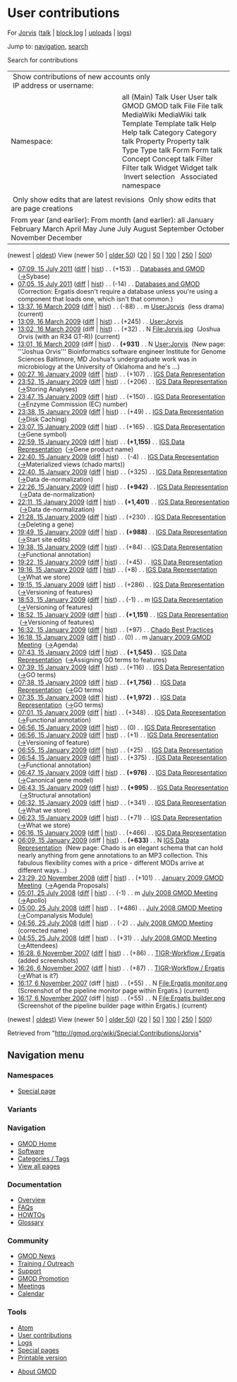<div id="mw-page-base" class="noprint">

</div>

<div id="mw-head-base" class="noprint">

</div>

<div id="content" class="mw-body" role="main">

<span id="top"></span>

<div id="mw-js-message" style="display:none;">

</div>



# <span dir="auto">User contributions</span>

<div id="bodyContent">

<div id="contentSub">

For [Jorvis](/wiki/User:Jorvis "User:Jorvis") (<a
href="/mediawiki/index.php?title=User_talk:Jorvis&amp;action=edit&amp;redlink=1"
class="new" title="User talk:Jorvis (page does not exist)">talk</a> \|
[block
log](/mediawiki/index.php?title=Special:Log/block&page=User%3AJorvis "Special:Log/block")
\| [uploads](/wiki/Special:ListFiles/Jorvis "Special:ListFiles/Jorvis")
\| [logs](/wiki/Special:Log/Jorvis "Special:Log/Jorvis"))

</div>

<div id="jump-to-nav" class="mw-jump">

Jump to: [navigation](#mw-navigation), [search](#p-search)

</div>

<div id="mw-content-text">

Search for contributions

<table class="mw-contributions-table">
<colgroup>
<col style="width: 50%" />
<col style="width: 50%" />
</colgroup>
<tbody>
<tr class="odd">
<td colspan="2"> Show contributions of new accounts only<br />
 IP address or username:</td>
</tr>
<tr class="even">
<td class="mw-label">Namespace:</td>
<td>all (Main) Talk User User talk GMOD GMOD talk File File talk
MediaWiki MediaWiki talk Template Template talk Help Help talk Category
Category talk Property Property talk Type Type talk Form Form talk
Concept Concept talk Filter Filter talk Widget Widget talk  
 Invert selection 
 Associated namespace </td>
</tr>
<tr class="odd">
<td colspan="2"></td>
</tr>
<tr class="even">
<td colspan="2"> Only show edits that are latest revisions
 Only show edits that are page creations</td>
</tr>
<tr class="odd">
<td colspan="2">From year (and earlier): From month (and earlier): all
January February March April May June July August September October
November December</td>
</tr>
</tbody>
</table>

(newest \| <a
href="/mediawiki/index.php?title=Special:Contributions/Jorvis&amp;dir=prev&amp;target=Jorvis"
class="mw-lastlink" rel="last"
title="Special:Contributions/Jorvis">oldest</a>) View (newer 50 \| <a
href="/mediawiki/index.php?title=Special:Contributions/Jorvis&amp;offset=20071106161726&amp;target=Jorvis"
class="mw-nextlink" rel="next"
title="Special:Contributions/Jorvis">older 50</a>) (<a
href="/mediawiki/index.php?title=Special:Contributions/Jorvis&amp;offset=&amp;limit=20&amp;target=Jorvis"
class="mw-numlink" title="Special:Contributions/Jorvis">20</a> \| <a
href="/mediawiki/index.php?title=Special:Contributions/Jorvis&amp;offset=&amp;limit=50&amp;target=Jorvis"
class="mw-numlink" title="Special:Contributions/Jorvis">50</a> \| <a
href="/mediawiki/index.php?title=Special:Contributions/Jorvis&amp;offset=&amp;limit=100&amp;target=Jorvis"
class="mw-numlink" title="Special:Contributions/Jorvis">100</a> \| <a
href="/mediawiki/index.php?title=Special:Contributions/Jorvis&amp;offset=&amp;limit=250&amp;target=Jorvis"
class="mw-numlink" title="Special:Contributions/Jorvis">250</a> \| <a
href="/mediawiki/index.php?title=Special:Contributions/Jorvis&amp;offset=&amp;limit=500&amp;target=Jorvis"
class="mw-numlink" title="Special:Contributions/Jorvis">500</a>)

- <a href="/mediawiki/index.php?title=Databases_and_GMOD&amp;oldid=18192"
  class="mw-changeslist-date" title="Databases and GMOD">07:09, 15 July
  2011</a>
  ([diff](/mediawiki/index.php?title=Databases_and_GMOD&diff=prev&oldid=18192 "Databases and GMOD")
  \|
  [hist](/mediawiki/index.php?title=Databases_and_GMOD&action=history "Databases and GMOD"))
  <span class="mw-changeslist-separator">. .</span>
  <span class="mw-plusminus-pos" dir="ltr"
  title="8,929 bytes after change">(+153)</span>‎
  <span class="mw-changeslist-separator">. .</span>
  <a href="/wiki/Databases_and_GMOD" class="mw-contributions-title"
  title="Databases and GMOD">Databases and GMOD</a> ‎
  <span class="comment">([→](/wiki/Databases_and_GMOD#Sybase "Databases and GMOD")‎<span dir="auto"><span class="autocomment">Sybase</span></span>)</span>
- <a href="/mediawiki/index.php?title=Databases_and_GMOD&amp;oldid=18191"
  class="mw-changeslist-date" title="Databases and GMOD">07:05, 15 July
  2011</a>
  ([diff](/mediawiki/index.php?title=Databases_and_GMOD&diff=prev&oldid=18191 "Databases and GMOD")
  \|
  [hist](/mediawiki/index.php?title=Databases_and_GMOD&action=history "Databases and GMOD"))
  <span class="mw-changeslist-separator">. .</span>
  <span class="mw-plusminus-neg" dir="ltr"
  title="8,776 bytes after change">(-14)</span>‎
  <span class="mw-changeslist-separator">. .</span>
  <a href="/wiki/Databases_and_GMOD" class="mw-contributions-title"
  title="Databases and GMOD">Databases and GMOD</a> ‎
  <span class="comment">(Correction: Ergatis doesn't require a database
  unless you're using a component that loads one, which isn't that
  common.)</span>
- <a href="/mediawiki/index.php?title=User:Jorvis&amp;oldid=8026"
  class="mw-changeslist-date" title="User:Jorvis">13:37, 16 March 2009</a>
  ([diff](/mediawiki/index.php?title=User:Jorvis&diff=prev&oldid=8026 "User:Jorvis")
  \|
  [hist](/mediawiki/index.php?title=User:Jorvis&action=history "User:Jorvis"))
  <span class="mw-changeslist-separator">. .</span>
  <span class="mw-plusminus-neg" dir="ltr"
  title="1,088 bytes after change">(-88)</span>‎
  <span class="mw-changeslist-separator">. .</span> m
  <a href="/wiki/User:Jorvis" class="mw-contributions-title"
  title="User:Jorvis">User:Jorvis</a> ‎ <span class="comment">(less
  drama)</span> <span class="mw-uctop">(current)</span>
- <a href="/mediawiki/index.php?title=User:Jorvis&amp;oldid=8025"
  class="mw-changeslist-date" title="User:Jorvis">13:09, 16 March 2009</a>
  ([diff](/mediawiki/index.php?title=User:Jorvis&diff=prev&oldid=8025 "User:Jorvis")
  \|
  [hist](/mediawiki/index.php?title=User:Jorvis&action=history "User:Jorvis"))
  <span class="mw-changeslist-separator">. .</span>
  <span class="mw-plusminus-pos" dir="ltr"
  title="1,176 bytes after change">(+245)</span>‎
  <span class="mw-changeslist-separator">. .</span>
  <a href="/wiki/User:Jorvis" class="mw-contributions-title"
  title="User:Jorvis">User:Jorvis</a> ‎
- <a href="/mediawiki/index.php?title=File:Jorvis.jpg&amp;oldid=8024"
  class="mw-changeslist-date" title="File:Jorvis.jpg">13:02, 16 March
  2009</a> (diff \|
  [hist](/mediawiki/index.php?title=File:Jorvis.jpg&action=history "File:Jorvis.jpg"))
  <span class="mw-changeslist-separator">. .</span>
  <span class="mw-plusminus-pos" dir="ltr"
  title="32 bytes after change">(+32)</span>‎
  <span class="mw-changeslist-separator">. .</span> N
  <a href="/wiki/File:Jorvis.jpg" class="mw-contributions-title"
  title="File:Jorvis.jpg">File:Jorvis.jpg</a> ‎
  <span class="comment">(Joshua Orvis (with an R34 GT-R))</span>
  <span class="mw-uctop">(current)</span>
- <a href="/mediawiki/index.php?title=User:Jorvis&amp;oldid=8023"
  class="mw-changeslist-date" title="User:Jorvis">13:01, 16 March 2009</a>
  (diff \|
  [hist](/mediawiki/index.php?title=User:Jorvis&action=history "User:Jorvis"))
  <span class="mw-changeslist-separator">. .</span> **(+931)**‎
  <span class="mw-changeslist-separator">. .</span> N
  <a href="/wiki/User:Jorvis" class="mw-contributions-title"
  title="User:Jorvis">User:Jorvis</a> ‎ <span class="comment">(New page:
  '''Joshua Orvis''' Bioinformatics software engineer Institute for
  Genome Sciences Baltimore, MD Joshua's undergraduate work was in
  microbiology at the University of Oklahoma and he's ...)</span>
- <a
  href="/mediawiki/index.php?title=IGS_Data_Representation&amp;oldid=7172"
  class="mw-changeslist-date" title="IGS Data Representation">00:27, 16
  January 2009</a>
  ([diff](/mediawiki/index.php?title=IGS_Data_Representation&diff=prev&oldid=7172 "IGS Data Representation")
  \|
  [hist](/mediawiki/index.php?title=IGS_Data_Representation&action=history "IGS Data Representation"))
  <span class="mw-changeslist-separator">. .</span>
  <span class="mw-plusminus-pos" dir="ltr"
  title="16,907 bytes after change">(+107)</span>‎
  <span class="mw-changeslist-separator">. .</span>
  <a href="/wiki/IGS_Data_Representation" class="mw-contributions-title"
  title="IGS Data Representation">IGS Data Representation</a> ‎
- <a
  href="/mediawiki/index.php?title=IGS_Data_Representation&amp;oldid=7168"
  class="mw-changeslist-date" title="IGS Data Representation">23:52, 15
  January 2009</a>
  ([diff](/mediawiki/index.php?title=IGS_Data_Representation&diff=prev&oldid=7168 "IGS Data Representation")
  \|
  [hist](/mediawiki/index.php?title=IGS_Data_Representation&action=history "IGS Data Representation"))
  <span class="mw-changeslist-separator">. .</span>
  <span class="mw-plusminus-pos" dir="ltr"
  title="16,800 bytes after change">(+206)</span>‎
  <span class="mw-changeslist-separator">. .</span>
  <a href="/wiki/IGS_Data_Representation" class="mw-contributions-title"
  title="IGS Data Representation">IGS Data Representation</a> ‎
  <span class="comment">([→](/wiki/IGS_Data_Representation#Storing_Analyses "IGS Data Representation")‎<span dir="auto"><span class="autocomment">Storing
  Analyses</span></span>)</span>
- <a
  href="/mediawiki/index.php?title=IGS_Data_Representation&amp;oldid=7166"
  class="mw-changeslist-date" title="IGS Data Representation">23:47, 15
  January 2009</a>
  ([diff](/mediawiki/index.php?title=IGS_Data_Representation&diff=prev&oldid=7166 "IGS Data Representation")
  \|
  [hist](/mediawiki/index.php?title=IGS_Data_Representation&action=history "IGS Data Representation"))
  <span class="mw-changeslist-separator">. .</span>
  <span class="mw-plusminus-pos" dir="ltr"
  title="16,594 bytes after change">(+150)</span>‎
  <span class="mw-changeslist-separator">. .</span>
  <a href="/wiki/IGS_Data_Representation" class="mw-contributions-title"
  title="IGS Data Representation">IGS Data Representation</a> ‎
  <span class="comment">([→](/wiki/IGS_Data_Representation#Enzyme_Commission_.28EC.29_number "IGS Data Representation")‎<span dir="auto"><span class="autocomment">Enzyme
  Commission (EC) number</span></span>)</span>
- <a
  href="/mediawiki/index.php?title=IGS_Data_Representation&amp;oldid=7163"
  class="mw-changeslist-date" title="IGS Data Representation">23:38, 15
  January 2009</a>
  ([diff](/mediawiki/index.php?title=IGS_Data_Representation&diff=prev&oldid=7163 "IGS Data Representation")
  \|
  [hist](/mediawiki/index.php?title=IGS_Data_Representation&action=history "IGS Data Representation"))
  <span class="mw-changeslist-separator">. .</span>
  <span class="mw-plusminus-pos" dir="ltr"
  title="16,444 bytes after change">(+49)</span>‎
  <span class="mw-changeslist-separator">. .</span>
  <a href="/wiki/IGS_Data_Representation" class="mw-contributions-title"
  title="IGS Data Representation">IGS Data Representation</a> ‎
  <span class="comment">([→](/wiki/IGS_Data_Representation#Disk_Caching "IGS Data Representation")‎<span dir="auto"><span class="autocomment">Disk
  Caching</span></span>)</span>
- <a
  href="/mediawiki/index.php?title=IGS_Data_Representation&amp;oldid=7161"
  class="mw-changeslist-date" title="IGS Data Representation">23:07, 15
  January 2009</a>
  ([diff](/mediawiki/index.php?title=IGS_Data_Representation&diff=prev&oldid=7161 "IGS Data Representation")
  \|
  [hist](/mediawiki/index.php?title=IGS_Data_Representation&action=history "IGS Data Representation"))
  <span class="mw-changeslist-separator">. .</span>
  <span class="mw-plusminus-pos" dir="ltr"
  title="16,395 bytes after change">(+165)</span>‎
  <span class="mw-changeslist-separator">. .</span>
  <a href="/wiki/IGS_Data_Representation" class="mw-contributions-title"
  title="IGS Data Representation">IGS Data Representation</a> ‎
  <span class="comment">([→](/wiki/IGS_Data_Representation#Gene_symbol "IGS Data Representation")‎<span dir="auto"><span class="autocomment">Gene
  symbol</span></span>)</span>
- <a
  href="/mediawiki/index.php?title=IGS_Data_Representation&amp;oldid=7160"
  class="mw-changeslist-date" title="IGS Data Representation">22:59, 15
  January 2009</a>
  ([diff](/mediawiki/index.php?title=IGS_Data_Representation&diff=prev&oldid=7160 "IGS Data Representation")
  \|
  [hist](/mediawiki/index.php?title=IGS_Data_Representation&action=history "IGS Data Representation"))
  <span class="mw-changeslist-separator">. .</span> **(+1,155)**‎
  <span class="mw-changeslist-separator">. .</span>
  <a href="/wiki/IGS_Data_Representation" class="mw-contributions-title"
  title="IGS Data Representation">IGS Data Representation</a> ‎
  <span class="comment">([→](/wiki/IGS_Data_Representation#Gene_product_name "IGS Data Representation")‎<span dir="auto"><span class="autocomment">Gene
  product name</span></span>)</span>
- <a
  href="/mediawiki/index.php?title=IGS_Data_Representation&amp;oldid=7159"
  class="mw-changeslist-date" title="IGS Data Representation">22:40, 15
  January 2009</a>
  ([diff](/mediawiki/index.php?title=IGS_Data_Representation&diff=prev&oldid=7159 "IGS Data Representation")
  \|
  [hist](/mediawiki/index.php?title=IGS_Data_Representation&action=history "IGS Data Representation"))
  <span class="mw-changeslist-separator">. .</span>
  <span class="mw-plusminus-neg" dir="ltr"
  title="15,075 bytes after change">(-4)</span>‎
  <span class="mw-changeslist-separator">. .</span>
  <a href="/wiki/IGS_Data_Representation" class="mw-contributions-title"
  title="IGS Data Representation">IGS Data Representation</a> ‎
  <span class="comment">([→](/wiki/IGS_Data_Representation#Materialized_views_.28chado_marts.29 "IGS Data Representation")‎<span dir="auto"><span class="autocomment">Materialized
  views (chado marts)</span></span>)</span>
- <a
  href="/mediawiki/index.php?title=IGS_Data_Representation&amp;oldid=7158"
  class="mw-changeslist-date" title="IGS Data Representation">22:40, 15
  January 2009</a>
  ([diff](/mediawiki/index.php?title=IGS_Data_Representation&diff=prev&oldid=7158 "IGS Data Representation")
  \|
  [hist](/mediawiki/index.php?title=IGS_Data_Representation&action=history "IGS Data Representation"))
  <span class="mw-changeslist-separator">. .</span>
  <span class="mw-plusminus-pos" dir="ltr"
  title="15,079 bytes after change">(+325)</span>‎
  <span class="mw-changeslist-separator">. .</span>
  <a href="/wiki/IGS_Data_Representation" class="mw-contributions-title"
  title="IGS Data Representation">IGS Data Representation</a> ‎
  <span class="comment">([→](/wiki/IGS_Data_Representation#Data_de-normalization "IGS Data Representation")‎<span dir="auto"><span class="autocomment">Data
  de-normalization</span></span>)</span>
- <a
  href="/mediawiki/index.php?title=IGS_Data_Representation&amp;oldid=7156"
  class="mw-changeslist-date" title="IGS Data Representation">22:26, 15
  January 2009</a>
  ([diff](/mediawiki/index.php?title=IGS_Data_Representation&diff=prev&oldid=7156 "IGS Data Representation")
  \|
  [hist](/mediawiki/index.php?title=IGS_Data_Representation&action=history "IGS Data Representation"))
  <span class="mw-changeslist-separator">. .</span> **(+942)**‎
  <span class="mw-changeslist-separator">. .</span>
  <a href="/wiki/IGS_Data_Representation" class="mw-contributions-title"
  title="IGS Data Representation">IGS Data Representation</a> ‎
  <span class="comment">([→](/wiki/IGS_Data_Representation#Data_de-normalization "IGS Data Representation")‎<span dir="auto"><span class="autocomment">Data
  de-normalization</span></span>)</span>
- <a
  href="/mediawiki/index.php?title=IGS_Data_Representation&amp;oldid=7153"
  class="mw-changeslist-date" title="IGS Data Representation">22:11, 15
  January 2009</a>
  ([diff](/mediawiki/index.php?title=IGS_Data_Representation&diff=prev&oldid=7153 "IGS Data Representation")
  \|
  [hist](/mediawiki/index.php?title=IGS_Data_Representation&action=history "IGS Data Representation"))
  <span class="mw-changeslist-separator">. .</span> **(+1,401)**‎
  <span class="mw-changeslist-separator">. .</span>
  <a href="/wiki/IGS_Data_Representation" class="mw-contributions-title"
  title="IGS Data Representation">IGS Data Representation</a> ‎
  <span class="comment">([→](/wiki/IGS_Data_Representation#Data_de-normalization "IGS Data Representation")‎<span dir="auto"><span class="autocomment">Data
  de-normalization</span></span>)</span>
- <a
  href="/mediawiki/index.php?title=IGS_Data_Representation&amp;oldid=7151"
  class="mw-changeslist-date" title="IGS Data Representation">21:28, 15
  January 2009</a>
  ([diff](/mediawiki/index.php?title=IGS_Data_Representation&diff=prev&oldid=7151 "IGS Data Representation")
  \|
  [hist](/mediawiki/index.php?title=IGS_Data_Representation&action=history "IGS Data Representation"))
  <span class="mw-changeslist-separator">. .</span>
  <span class="mw-plusminus-pos" dir="ltr"
  title="12,411 bytes after change">(+230)</span>‎
  <span class="mw-changeslist-separator">. .</span>
  <a href="/wiki/IGS_Data_Representation" class="mw-contributions-title"
  title="IGS Data Representation">IGS Data Representation</a> ‎
  <span class="comment">([→](/wiki/IGS_Data_Representation#Deleting_a_gene "IGS Data Representation")‎<span dir="auto"><span class="autocomment">Deleting
  a gene</span></span>)</span>
- <a
  href="/mediawiki/index.php?title=IGS_Data_Representation&amp;oldid=7148"
  class="mw-changeslist-date" title="IGS Data Representation">19:49, 15
  January 2009</a>
  ([diff](/mediawiki/index.php?title=IGS_Data_Representation&diff=prev&oldid=7148 "IGS Data Representation")
  \|
  [hist](/mediawiki/index.php?title=IGS_Data_Representation&action=history "IGS Data Representation"))
  <span class="mw-changeslist-separator">. .</span> **(+988)**‎
  <span class="mw-changeslist-separator">. .</span>
  <a href="/wiki/IGS_Data_Representation" class="mw-contributions-title"
  title="IGS Data Representation">IGS Data Representation</a> ‎
  <span class="comment">([→](/wiki/IGS_Data_Representation#Start_site_edits "IGS Data Representation")‎<span dir="auto"><span class="autocomment">Start
  site edits</span></span>)</span>
- <a
  href="/mediawiki/index.php?title=IGS_Data_Representation&amp;oldid=7147"
  class="mw-changeslist-date" title="IGS Data Representation">19:38, 15
  January 2009</a>
  ([diff](/mediawiki/index.php?title=IGS_Data_Representation&diff=prev&oldid=7147 "IGS Data Representation")
  \|
  [hist](/mediawiki/index.php?title=IGS_Data_Representation&action=history "IGS Data Representation"))
  <span class="mw-changeslist-separator">. .</span>
  <span class="mw-plusminus-pos" dir="ltr"
  title="11,193 bytes after change">(+84)</span>‎
  <span class="mw-changeslist-separator">. .</span>
  <a href="/wiki/IGS_Data_Representation" class="mw-contributions-title"
  title="IGS Data Representation">IGS Data Representation</a> ‎
  <span class="comment">([→](/wiki/IGS_Data_Representation#Functional_annotation "IGS Data Representation")‎<span dir="auto"><span class="autocomment">Functional
  annotation</span></span>)</span>
- <a
  href="/mediawiki/index.php?title=IGS_Data_Representation&amp;oldid=7146"
  class="mw-changeslist-date" title="IGS Data Representation">19:22, 15
  January 2009</a>
  ([diff](/mediawiki/index.php?title=IGS_Data_Representation&diff=prev&oldid=7146 "IGS Data Representation")
  \|
  [hist](/mediawiki/index.php?title=IGS_Data_Representation&action=history "IGS Data Representation"))
  <span class="mw-changeslist-separator">. .</span>
  <span class="mw-plusminus-pos" dir="ltr"
  title="11,109 bytes after change">(+45)</span>‎
  <span class="mw-changeslist-separator">. .</span>
  <a href="/wiki/IGS_Data_Representation" class="mw-contributions-title"
  title="IGS Data Representation">IGS Data Representation</a> ‎
- <a
  href="/mediawiki/index.php?title=IGS_Data_Representation&amp;oldid=7143"
  class="mw-changeslist-date" title="IGS Data Representation">19:16, 15
  January 2009</a>
  ([diff](/mediawiki/index.php?title=IGS_Data_Representation&diff=prev&oldid=7143 "IGS Data Representation")
  \|
  [hist](/mediawiki/index.php?title=IGS_Data_Representation&action=history "IGS Data Representation"))
  <span class="mw-changeslist-separator">. .</span>
  <span class="mw-plusminus-pos" dir="ltr"
  title="11,064 bytes after change">(+8)</span>‎
  <span class="mw-changeslist-separator">. .</span>
  <a href="/wiki/IGS_Data_Representation" class="mw-contributions-title"
  title="IGS Data Representation">IGS Data Representation</a> ‎
  <span class="comment">([→](/wiki/IGS_Data_Representation#What_we_store "IGS Data Representation")‎<span dir="auto"><span class="autocomment">What
  we store</span></span>)</span>
- <a
  href="/mediawiki/index.php?title=IGS_Data_Representation&amp;oldid=7142"
  class="mw-changeslist-date" title="IGS Data Representation">19:15, 15
  January 2009</a>
  ([diff](/mediawiki/index.php?title=IGS_Data_Representation&diff=prev&oldid=7142 "IGS Data Representation")
  \|
  [hist](/mediawiki/index.php?title=IGS_Data_Representation&action=history "IGS Data Representation"))
  <span class="mw-changeslist-separator">. .</span>
  <span class="mw-plusminus-pos" dir="ltr"
  title="11,056 bytes after change">(+286)</span>‎
  <span class="mw-changeslist-separator">. .</span>
  <a href="/wiki/IGS_Data_Representation" class="mw-contributions-title"
  title="IGS Data Representation">IGS Data Representation</a> ‎
  <span class="comment">([→](/wiki/IGS_Data_Representation#Versioning_of_features "IGS Data Representation")‎<span dir="auto"><span class="autocomment">Versioning
  of features</span></span>)</span>
- <a
  href="/mediawiki/index.php?title=IGS_Data_Representation&amp;oldid=7141"
  class="mw-changeslist-date" title="IGS Data Representation">18:53, 15
  January 2009</a>
  ([diff](/mediawiki/index.php?title=IGS_Data_Representation&diff=prev&oldid=7141 "IGS Data Representation")
  \|
  [hist](/mediawiki/index.php?title=IGS_Data_Representation&action=history "IGS Data Representation"))
  <span class="mw-changeslist-separator">. .</span>
  <span class="mw-plusminus-neg" dir="ltr"
  title="10,770 bytes after change">(-1)</span>‎
  <span class="mw-changeslist-separator">. .</span> m
  <a href="/wiki/IGS_Data_Representation" class="mw-contributions-title"
  title="IGS Data Representation">IGS Data Representation</a> ‎
  <span class="comment">([→](/wiki/IGS_Data_Representation#Versioning_of_features "IGS Data Representation")‎<span dir="auto"><span class="autocomment">Versioning
  of features</span></span>)</span>
- <a
  href="/mediawiki/index.php?title=IGS_Data_Representation&amp;oldid=7140"
  class="mw-changeslist-date" title="IGS Data Representation">18:52, 15
  January 2009</a>
  ([diff](/mediawiki/index.php?title=IGS_Data_Representation&diff=prev&oldid=7140 "IGS Data Representation")
  \|
  [hist](/mediawiki/index.php?title=IGS_Data_Representation&action=history "IGS Data Representation"))
  <span class="mw-changeslist-separator">. .</span> **(+1,151)**‎
  <span class="mw-changeslist-separator">. .</span>
  <a href="/wiki/IGS_Data_Representation" class="mw-contributions-title"
  title="IGS Data Representation">IGS Data Representation</a> ‎
  <span class="comment">([→](/wiki/IGS_Data_Representation#Versioning_of_features "IGS Data Representation")‎<span dir="auto"><span class="autocomment">Versioning
  of features</span></span>)</span>
- <a href="/mediawiki/index.php?title=Chado_Best_Practices&amp;oldid=7137"
  class="mw-changeslist-date" title="Chado Best Practices">16:32, 15
  January 2009</a>
  ([diff](/mediawiki/index.php?title=Chado_Best_Practices&diff=prev&oldid=7137 "Chado Best Practices")
  \|
  [hist](/mediawiki/index.php?title=Chado_Best_Practices&action=history "Chado Best Practices"))
  <span class="mw-changeslist-separator">. .</span>
  <span class="mw-plusminus-pos" dir="ltr"
  title="31,042 bytes after change">(+97)</span>‎
  <span class="mw-changeslist-separator">. .</span>
  <a href="/wiki/Chado_Best_Practices" class="mw-contributions-title"
  title="Chado Best Practices">Chado Best Practices</a> ‎
- <a
  href="/mediawiki/index.php?title=January_2009_GMOD_Meeting&amp;oldid=7136"
  class="mw-changeslist-date" title="January 2009 GMOD Meeting">16:18, 15
  January 2009</a>
  ([diff](/mediawiki/index.php?title=January_2009_GMOD_Meeting&diff=prev&oldid=7136 "January 2009 GMOD Meeting")
  \|
  [hist](/mediawiki/index.php?title=January_2009_GMOD_Meeting&action=history "January 2009 GMOD Meeting"))
  <span class="mw-changeslist-separator">. .</span>
  <span class="mw-plusminus-null" dir="ltr"
  title="10,025 bytes after change">(0)</span>‎
  <span class="mw-changeslist-separator">. .</span> m
  <a href="/wiki/January_2009_GMOD_Meeting" class="mw-contributions-title"
  title="January 2009 GMOD Meeting">January 2009 GMOD Meeting</a> ‎
  <span class="comment">([→](/wiki/January_2009_GMOD_Meeting#Agenda "January 2009 GMOD Meeting")‎<span dir="auto"><span class="autocomment">Agenda</span></span>)</span>
- <a
  href="/mediawiki/index.php?title=IGS_Data_Representation&amp;oldid=7130"
  class="mw-changeslist-date" title="IGS Data Representation">07:43, 15
  January 2009</a>
  ([diff](/mediawiki/index.php?title=IGS_Data_Representation&diff=prev&oldid=7130 "IGS Data Representation")
  \|
  [hist](/mediawiki/index.php?title=IGS_Data_Representation&action=history "IGS Data Representation"))
  <span class="mw-changeslist-separator">. .</span> **(+1,545)**‎
  <span class="mw-changeslist-separator">. .</span>
  <a href="/wiki/IGS_Data_Representation" class="mw-contributions-title"
  title="IGS Data Representation">IGS Data Representation</a> ‎
  <span class="comment">([→](/wiki/IGS_Data_Representation#Assigning_GO_terms_to_features "IGS Data Representation")‎<span dir="auto"><span class="autocomment">Assigning
  GO terms to features</span></span>)</span>
- <a
  href="/mediawiki/index.php?title=IGS_Data_Representation&amp;oldid=7129"
  class="mw-changeslist-date" title="IGS Data Representation">07:39, 15
  January 2009</a>
  ([diff](/mediawiki/index.php?title=IGS_Data_Representation&diff=prev&oldid=7129 "IGS Data Representation")
  \|
  [hist](/mediawiki/index.php?title=IGS_Data_Representation&action=history "IGS Data Representation"))
  <span class="mw-changeslist-separator">. .</span>
  <span class="mw-plusminus-pos" dir="ltr"
  title="8,075 bytes after change">(+116)</span>‎
  <span class="mw-changeslist-separator">. .</span>
  <a href="/wiki/IGS_Data_Representation" class="mw-contributions-title"
  title="IGS Data Representation">IGS Data Representation</a> ‎
  <span class="comment">([→](/wiki/IGS_Data_Representation#GO_terms "IGS Data Representation")‎<span dir="auto"><span class="autocomment">GO
  terms</span></span>)</span>
- <a
  href="/mediawiki/index.php?title=IGS_Data_Representation&amp;oldid=7128"
  class="mw-changeslist-date" title="IGS Data Representation">07:38, 15
  January 2009</a>
  ([diff](/mediawiki/index.php?title=IGS_Data_Representation&diff=prev&oldid=7128 "IGS Data Representation")
  \|
  [hist](/mediawiki/index.php?title=IGS_Data_Representation&action=history "IGS Data Representation"))
  <span class="mw-changeslist-separator">. .</span> **(+1,756)**‎
  <span class="mw-changeslist-separator">. .</span>
  <a href="/wiki/IGS_Data_Representation" class="mw-contributions-title"
  title="IGS Data Representation">IGS Data Representation</a> ‎
  <span class="comment">([→](/wiki/IGS_Data_Representation#GO_terms "IGS Data Representation")‎<span dir="auto"><span class="autocomment">GO
  terms</span></span>)</span>
- <a
  href="/mediawiki/index.php?title=IGS_Data_Representation&amp;oldid=7127"
  class="mw-changeslist-date" title="IGS Data Representation">07:35, 15
  January 2009</a>
  ([diff](/mediawiki/index.php?title=IGS_Data_Representation&diff=prev&oldid=7127 "IGS Data Representation")
  \|
  [hist](/mediawiki/index.php?title=IGS_Data_Representation&action=history "IGS Data Representation"))
  <span class="mw-changeslist-separator">. .</span> **(+1,972)**‎
  <span class="mw-changeslist-separator">. .</span>
  <a href="/wiki/IGS_Data_Representation" class="mw-contributions-title"
  title="IGS Data Representation">IGS Data Representation</a> ‎
  <span class="comment">([→](/wiki/IGS_Data_Representation#GO_terms "IGS Data Representation")‎<span dir="auto"><span class="autocomment">GO
  terms</span></span>)</span>
- <a
  href="/mediawiki/index.php?title=IGS_Data_Representation&amp;oldid=7126"
  class="mw-changeslist-date" title="IGS Data Representation">07:01, 15
  January 2009</a>
  ([diff](/mediawiki/index.php?title=IGS_Data_Representation&diff=prev&oldid=7126 "IGS Data Representation")
  \|
  [hist](/mediawiki/index.php?title=IGS_Data_Representation&action=history "IGS Data Representation"))
  <span class="mw-changeslist-separator">. .</span>
  <span class="mw-plusminus-pos" dir="ltr"
  title="4,231 bytes after change">(+348)</span>‎
  <span class="mw-changeslist-separator">. .</span>
  <a href="/wiki/IGS_Data_Representation" class="mw-contributions-title"
  title="IGS Data Representation">IGS Data Representation</a> ‎
  <span class="comment">([→](/wiki/IGS_Data_Representation#Functional_annotation "IGS Data Representation")‎<span dir="auto"><span class="autocomment">Functional
  annotation</span></span>)</span>
- <a
  href="/mediawiki/index.php?title=IGS_Data_Representation&amp;oldid=7125"
  class="mw-changeslist-date" title="IGS Data Representation">06:56, 15
  January 2009</a>
  ([diff](/mediawiki/index.php?title=IGS_Data_Representation&diff=prev&oldid=7125 "IGS Data Representation")
  \|
  [hist](/mediawiki/index.php?title=IGS_Data_Representation&action=history "IGS Data Representation"))
  <span class="mw-changeslist-separator">. .</span>
  <span class="mw-plusminus-null" dir="ltr"
  title="3,883 bytes after change">(0)</span>‎
  <span class="mw-changeslist-separator">. .</span>
  <a href="/wiki/IGS_Data_Representation" class="mw-contributions-title"
  title="IGS Data Representation">IGS Data Representation</a> ‎
- <a
  href="/mediawiki/index.php?title=IGS_Data_Representation&amp;oldid=7124"
  class="mw-changeslist-date" title="IGS Data Representation">06:56, 15
  January 2009</a>
  ([diff](/mediawiki/index.php?title=IGS_Data_Representation&diff=prev&oldid=7124 "IGS Data Representation")
  \|
  [hist](/mediawiki/index.php?title=IGS_Data_Representation&action=history "IGS Data Representation"))
  <span class="mw-changeslist-separator">. .</span>
  <span class="mw-plusminus-pos" dir="ltr"
  title="3,883 bytes after change">(+1)</span>‎
  <span class="mw-changeslist-separator">. .</span>
  <a href="/wiki/IGS_Data_Representation" class="mw-contributions-title"
  title="IGS Data Representation">IGS Data Representation</a> ‎
  <span class="comment">([→](/wiki/IGS_Data_Representation#Versioning_of_feature "IGS Data Representation")‎<span dir="auto"><span class="autocomment">Versioning
  of feature</span></span>)</span>
- <a
  href="/mediawiki/index.php?title=IGS_Data_Representation&amp;oldid=7123"
  class="mw-changeslist-date" title="IGS Data Representation">06:55, 15
  January 2009</a>
  ([diff](/mediawiki/index.php?title=IGS_Data_Representation&diff=prev&oldid=7123 "IGS Data Representation")
  \|
  [hist](/mediawiki/index.php?title=IGS_Data_Representation&action=history "IGS Data Representation"))
  <span class="mw-changeslist-separator">. .</span>
  <span class="mw-plusminus-pos" dir="ltr"
  title="3,882 bytes after change">(+25)</span>‎
  <span class="mw-changeslist-separator">. .</span>
  <a href="/wiki/IGS_Data_Representation" class="mw-contributions-title"
  title="IGS Data Representation">IGS Data Representation</a> ‎
- <a
  href="/mediawiki/index.php?title=IGS_Data_Representation&amp;oldid=7122"
  class="mw-changeslist-date" title="IGS Data Representation">06:54, 15
  January 2009</a>
  ([diff](/mediawiki/index.php?title=IGS_Data_Representation&diff=prev&oldid=7122 "IGS Data Representation")
  \|
  [hist](/mediawiki/index.php?title=IGS_Data_Representation&action=history "IGS Data Representation"))
  <span class="mw-changeslist-separator">. .</span>
  <span class="mw-plusminus-pos" dir="ltr"
  title="3,857 bytes after change">(+375)</span>‎
  <span class="mw-changeslist-separator">. .</span>
  <a href="/wiki/IGS_Data_Representation" class="mw-contributions-title"
  title="IGS Data Representation">IGS Data Representation</a> ‎
  <span class="comment">([→](/wiki/IGS_Data_Representation#Functional_annotation "IGS Data Representation")‎<span dir="auto"><span class="autocomment">Functional
  annotation</span></span>)</span>
- <a
  href="/mediawiki/index.php?title=IGS_Data_Representation&amp;oldid=7121"
  class="mw-changeslist-date" title="IGS Data Representation">06:47, 15
  January 2009</a>
  ([diff](/mediawiki/index.php?title=IGS_Data_Representation&diff=prev&oldid=7121 "IGS Data Representation")
  \|
  [hist](/mediawiki/index.php?title=IGS_Data_Representation&action=history "IGS Data Representation"))
  <span class="mw-changeslist-separator">. .</span> **(+976)**‎
  <span class="mw-changeslist-separator">. .</span>
  <a href="/wiki/IGS_Data_Representation" class="mw-contributions-title"
  title="IGS Data Representation">IGS Data Representation</a> ‎
  <span class="comment">([→](/wiki/IGS_Data_Representation#Canonical_gene_model "IGS Data Representation")‎<span dir="auto"><span class="autocomment">Canonical
  gene model</span></span>)</span>
- <a
  href="/mediawiki/index.php?title=IGS_Data_Representation&amp;oldid=7120"
  class="mw-changeslist-date" title="IGS Data Representation">06:43, 15
  January 2009</a>
  ([diff](/mediawiki/index.php?title=IGS_Data_Representation&diff=prev&oldid=7120 "IGS Data Representation")
  \|
  [hist](/mediawiki/index.php?title=IGS_Data_Representation&action=history "IGS Data Representation"))
  <span class="mw-changeslist-separator">. .</span> **(+995)**‎
  <span class="mw-changeslist-separator">. .</span>
  <a href="/wiki/IGS_Data_Representation" class="mw-contributions-title"
  title="IGS Data Representation">IGS Data Representation</a> ‎
  <span class="comment">([→](/wiki/IGS_Data_Representation#Structural_annotation "IGS Data Representation")‎<span dir="auto"><span class="autocomment">Structural
  annotation</span></span>)</span>
- <a
  href="/mediawiki/index.php?title=IGS_Data_Representation&amp;oldid=7119"
  class="mw-changeslist-date" title="IGS Data Representation">06:32, 15
  January 2009</a>
  ([diff](/mediawiki/index.php?title=IGS_Data_Representation&diff=prev&oldid=7119 "IGS Data Representation")
  \|
  [hist](/mediawiki/index.php?title=IGS_Data_Representation&action=history "IGS Data Representation"))
  <span class="mw-changeslist-separator">. .</span>
  <span class="mw-plusminus-pos" dir="ltr"
  title="1,511 bytes after change">(+341)</span>‎
  <span class="mw-changeslist-separator">. .</span>
  <a href="/wiki/IGS_Data_Representation" class="mw-contributions-title"
  title="IGS Data Representation">IGS Data Representation</a> ‎
  <span class="comment">([→](/wiki/IGS_Data_Representation#What_we_store "IGS Data Representation")‎<span dir="auto"><span class="autocomment">What
  we store</span></span>)</span>
- <a
  href="/mediawiki/index.php?title=IGS_Data_Representation&amp;oldid=7118"
  class="mw-changeslist-date" title="IGS Data Representation">06:23, 15
  January 2009</a>
  ([diff](/mediawiki/index.php?title=IGS_Data_Representation&diff=prev&oldid=7118 "IGS Data Representation")
  \|
  [hist](/mediawiki/index.php?title=IGS_Data_Representation&action=history "IGS Data Representation"))
  <span class="mw-changeslist-separator">. .</span>
  <span class="mw-plusminus-pos" dir="ltr"
  title="1,170 bytes after change">(+71)</span>‎
  <span class="mw-changeslist-separator">. .</span>
  <a href="/wiki/IGS_Data_Representation" class="mw-contributions-title"
  title="IGS Data Representation">IGS Data Representation</a> ‎
  <span class="comment">([→](/wiki/IGS_Data_Representation#What_we_store "IGS Data Representation")‎<span dir="auto"><span class="autocomment">What
  we store</span></span>)</span>
- <a
  href="/mediawiki/index.php?title=IGS_Data_Representation&amp;oldid=7117"
  class="mw-changeslist-date" title="IGS Data Representation">06:16, 15
  January 2009</a>
  ([diff](/mediawiki/index.php?title=IGS_Data_Representation&diff=prev&oldid=7117 "IGS Data Representation")
  \|
  [hist](/mediawiki/index.php?title=IGS_Data_Representation&action=history "IGS Data Representation"))
  <span class="mw-changeslist-separator">. .</span>
  <span class="mw-plusminus-pos" dir="ltr"
  title="1,099 bytes after change">(+466)</span>‎
  <span class="mw-changeslist-separator">. .</span>
  <a href="/wiki/IGS_Data_Representation" class="mw-contributions-title"
  title="IGS Data Representation">IGS Data Representation</a> ‎
- <a
  href="/mediawiki/index.php?title=IGS_Data_Representation&amp;oldid=7116"
  class="mw-changeslist-date" title="IGS Data Representation">06:09, 15
  January 2009</a> (diff \|
  [hist](/mediawiki/index.php?title=IGS_Data_Representation&action=history "IGS Data Representation"))
  <span class="mw-changeslist-separator">. .</span> **(+633)**‎
  <span class="mw-changeslist-separator">. .</span> N
  <a href="/wiki/IGS_Data_Representation" class="mw-contributions-title"
  title="IGS Data Representation">IGS Data Representation</a> ‎
  <span class="comment">(New page: Chado is an elegant schema that can
  hold nearly anything from gene annotations to an MP3 collection. This
  fabulous flexibility comes with a price - different MODs arrive at
  different ways...)</span>
- <a
  href="/mediawiki/index.php?title=January_2009_GMOD_Meeting&amp;oldid=6497"
  class="mw-changeslist-date" title="January 2009 GMOD Meeting">23:29, 20
  November 2008</a>
  ([diff](/mediawiki/index.php?title=January_2009_GMOD_Meeting&diff=prev&oldid=6497 "January 2009 GMOD Meeting")
  \|
  [hist](/mediawiki/index.php?title=January_2009_GMOD_Meeting&action=history "January 2009 GMOD Meeting"))
  <span class="mw-changeslist-separator">. .</span>
  <span class="mw-plusminus-pos" dir="ltr"
  title="1,917 bytes after change">(+101)</span>‎
  <span class="mw-changeslist-separator">. .</span>
  <a href="/wiki/January_2009_GMOD_Meeting" class="mw-contributions-title"
  title="January 2009 GMOD Meeting">January 2009 GMOD Meeting</a> ‎
  <span class="comment">([→](/wiki/January_2009_GMOD_Meeting#Agenda_Proposals "January 2009 GMOD Meeting")‎<span dir="auto"><span class="autocomment">Agenda
  Proposals</span></span>)</span>
- <a
  href="/mediawiki/index.php?title=July_2008_GMOD_Meeting&amp;oldid=5896"
  class="mw-changeslist-date" title="July 2008 GMOD Meeting">05:01, 25
  July 2008</a>
  ([diff](/mediawiki/index.php?title=July_2008_GMOD_Meeting&diff=prev&oldid=5896 "July 2008 GMOD Meeting")
  \|
  [hist](/mediawiki/index.php?title=July_2008_GMOD_Meeting&action=history "July 2008 GMOD Meeting"))
  <span class="mw-changeslist-separator">. .</span>
  <span class="mw-plusminus-neg" dir="ltr"
  title="29,065 bytes after change">(-1)</span>‎
  <span class="mw-changeslist-separator">. .</span> m
  <a href="/wiki/July_2008_GMOD_Meeting" class="mw-contributions-title"
  title="July 2008 GMOD Meeting">July 2008 GMOD Meeting</a> ‎
  <span class="comment">([→](/wiki/July_2008_GMOD_Meeting#Apollo "July 2008 GMOD Meeting")‎<span dir="auto"><span class="autocomment">Apollo</span></span>)</span>
- <a
  href="/mediawiki/index.php?title=July_2008_GMOD_Meeting&amp;oldid=5895"
  class="mw-changeslist-date" title="July 2008 GMOD Meeting">05:00, 25
  July 2008</a>
  ([diff](/mediawiki/index.php?title=July_2008_GMOD_Meeting&diff=prev&oldid=5895 "July 2008 GMOD Meeting")
  \|
  [hist](/mediawiki/index.php?title=July_2008_GMOD_Meeting&action=history "July 2008 GMOD Meeting"))
  <span class="mw-changeslist-separator">. .</span>
  <span class="mw-plusminus-pos" dir="ltr"
  title="29,066 bytes after change">(+486)</span>‎
  <span class="mw-changeslist-separator">. .</span>
  <a href="/wiki/July_2008_GMOD_Meeting" class="mw-contributions-title"
  title="July 2008 GMOD Meeting">July 2008 GMOD Meeting</a> ‎
  <span class="comment">([→](/wiki/July_2008_GMOD_Meeting#Companalysis_Module "July 2008 GMOD Meeting")‎<span dir="auto"><span class="autocomment">Companalysis
  Module</span></span>)</span>
- <a
  href="/mediawiki/index.php?title=July_2008_GMOD_Meeting&amp;oldid=5894"
  class="mw-changeslist-date" title="July 2008 GMOD Meeting">04:56, 25
  July 2008</a>
  ([diff](/mediawiki/index.php?title=July_2008_GMOD_Meeting&diff=prev&oldid=5894 "July 2008 GMOD Meeting")
  \|
  [hist](/mediawiki/index.php?title=July_2008_GMOD_Meeting&action=history "July 2008 GMOD Meeting"))
  <span class="mw-changeslist-separator">. .</span>
  <span class="mw-plusminus-neg" dir="ltr"
  title="28,580 bytes after change">(-2)</span>‎
  <span class="mw-changeslist-separator">. .</span>
  <a href="/wiki/July_2008_GMOD_Meeting" class="mw-contributions-title"
  title="July 2008 GMOD Meeting">July 2008 GMOD Meeting</a> ‎
  <span class="comment">(corrected name)</span>
- <a
  href="/mediawiki/index.php?title=July_2008_GMOD_Meeting&amp;oldid=5893"
  class="mw-changeslist-date" title="July 2008 GMOD Meeting">04:55, 25
  July 2008</a>
  ([diff](/mediawiki/index.php?title=July_2008_GMOD_Meeting&diff=prev&oldid=5893 "July 2008 GMOD Meeting")
  \|
  [hist](/mediawiki/index.php?title=July_2008_GMOD_Meeting&action=history "July 2008 GMOD Meeting"))
  <span class="mw-changeslist-separator">. .</span>
  <span class="mw-plusminus-pos" dir="ltr"
  title="28,582 bytes after change">(+31)</span>‎
  <span class="mw-changeslist-separator">. .</span>
  <a href="/wiki/July_2008_GMOD_Meeting" class="mw-contributions-title"
  title="July 2008 GMOD Meeting">July 2008 GMOD Meeting</a> ‎
  <span class="comment">([→](/wiki/July_2008_GMOD_Meeting#Attendees "July 2008 GMOD Meeting")‎<span dir="auto"><span class="autocomment">Attendees</span></span>)</span>
- <a
  href="/mediawiki/index.php?title=TIGR-Workflow_/_Ergatis&amp;oldid=3330"
  class="mw-changeslist-date" title="TIGR-Workflow / Ergatis">16:28, 6
  November 2007</a>
  ([diff](/mediawiki/index.php?title=TIGR-Workflow_/_Ergatis&diff=prev&oldid=3330 "TIGR-Workflow / Ergatis")
  \|
  [hist](/mediawiki/index.php?title=TIGR-Workflow_/_Ergatis&action=history "TIGR-Workflow / Ergatis"))
  <span class="mw-changeslist-separator">. .</span>
  <span class="mw-plusminus-pos" dir="ltr"
  title="2,293 bytes after change">(+86)</span>‎
  <span class="mw-changeslist-separator">. .</span>
  <a href="/wiki/TIGR-Workflow_/_Ergatis" class="mw-contributions-title"
  title="TIGR-Workflow / Ergatis">TIGR-Workflow / Ergatis</a> ‎
  <span class="comment">(added screenshots)</span>
- <a
  href="/mediawiki/index.php?title=TIGR-Workflow_/_Ergatis&amp;oldid=3329"
  class="mw-changeslist-date" title="TIGR-Workflow / Ergatis">16:26, 6
  November 2007</a>
  ([diff](/mediawiki/index.php?title=TIGR-Workflow_/_Ergatis&diff=prev&oldid=3329 "TIGR-Workflow / Ergatis")
  \|
  [hist](/mediawiki/index.php?title=TIGR-Workflow_/_Ergatis&action=history "TIGR-Workflow / Ergatis"))
  <span class="mw-changeslist-separator">. .</span>
  <span class="mw-plusminus-pos" dir="ltr"
  title="2,207 bytes after change">(+87)</span>‎
  <span class="mw-changeslist-separator">. .</span>
  <a href="/wiki/TIGR-Workflow_/_Ergatis" class="mw-contributions-title"
  title="TIGR-Workflow / Ergatis">TIGR-Workflow / Ergatis</a> ‎
  <span class="comment">([→](/wiki/TIGR-Workflow_/_Ergatis#What_is_it.3F "TIGR-Workflow / Ergatis")‎<span dir="auto"><span class="autocomment">What
  is it?</span></span>)</span>
- <a
  href="/mediawiki/index.php?title=File:Ergatis_monitor.png&amp;oldid=3328"
  class="mw-changeslist-date" title="File:Ergatis monitor.png">16:17, 6
  November 2007</a> (diff \|
  [hist](/mediawiki/index.php?title=File:Ergatis_monitor.png&action=history "File:Ergatis monitor.png"))
  <span class="mw-changeslist-separator">. .</span>
  <span class="mw-plusminus-pos" dir="ltr"
  title="55 bytes after change">(+55)</span>‎
  <span class="mw-changeslist-separator">. .</span> N
  <a href="/wiki/File:Ergatis_monitor.png" class="mw-contributions-title"
  title="File:Ergatis monitor.png">File:Ergatis monitor.png</a> ‎
  <span class="comment">(Screenshot of the pipeline monitor page within
  Ergatis.)</span> <span class="mw-uctop">(current)</span>
- <a
  href="/mediawiki/index.php?title=File:Ergatis_builder.png&amp;oldid=3327"
  class="mw-changeslist-date" title="File:Ergatis builder.png">16:17, 6
  November 2007</a> (diff \|
  [hist](/mediawiki/index.php?title=File:Ergatis_builder.png&action=history "File:Ergatis builder.png"))
  <span class="mw-changeslist-separator">. .</span>
  <span class="mw-plusminus-pos" dir="ltr"
  title="55 bytes after change">(+55)</span>‎
  <span class="mw-changeslist-separator">. .</span> N
  <a href="/wiki/File:Ergatis_builder.png" class="mw-contributions-title"
  title="File:Ergatis builder.png">File:Ergatis builder.png</a> ‎
  <span class="comment">(Screenshot of the pipeline builder page within
  Ergatis.)</span> <span class="mw-uctop">(current)</span>

(newest \| <a
href="/mediawiki/index.php?title=Special:Contributions/Jorvis&amp;dir=prev&amp;target=Jorvis"
class="mw-lastlink" rel="last"
title="Special:Contributions/Jorvis">oldest</a>) View (newer 50 \| <a
href="/mediawiki/index.php?title=Special:Contributions/Jorvis&amp;offset=20071106161726&amp;target=Jorvis"
class="mw-nextlink" rel="next"
title="Special:Contributions/Jorvis">older 50</a>) (<a
href="/mediawiki/index.php?title=Special:Contributions/Jorvis&amp;offset=&amp;limit=20&amp;target=Jorvis"
class="mw-numlink" title="Special:Contributions/Jorvis">20</a> \| <a
href="/mediawiki/index.php?title=Special:Contributions/Jorvis&amp;offset=&amp;limit=50&amp;target=Jorvis"
class="mw-numlink" title="Special:Contributions/Jorvis">50</a> \| <a
href="/mediawiki/index.php?title=Special:Contributions/Jorvis&amp;offset=&amp;limit=100&amp;target=Jorvis"
class="mw-numlink" title="Special:Contributions/Jorvis">100</a> \| <a
href="/mediawiki/index.php?title=Special:Contributions/Jorvis&amp;offset=&amp;limit=250&amp;target=Jorvis"
class="mw-numlink" title="Special:Contributions/Jorvis">250</a> \| <a
href="/mediawiki/index.php?title=Special:Contributions/Jorvis&amp;offset=&amp;limit=500&amp;target=Jorvis"
class="mw-numlink" title="Special:Contributions/Jorvis">500</a>)

</div>

<div class="printfooter">

Retrieved from "<http://gmod.org/wiki/Special:Contributions/Jorvis>"

</div>

<div id="catlinks" class="catlinks catlinks-allhidden">

</div>

<div class="visualClear">

</div>

</div>

</div>

<div id="mw-navigation">

## Navigation menu

<div id="mw-head">



<div id="left-navigation">

<div id="p-namespaces" class="vectorTabs" role="navigation"
aria-labelledby="p-namespaces-label">

### Namespaces

- <span id="ca-nstab-special">[Special
  page](/wiki/Special:Contributions/Jorvis "This is a special page, you cannot edit the page itself")</span>

</div>

<div id="p-variants" class="vectorMenu emptyPortlet" role="navigation"
aria-labelledby="p-variants-label">

### 

### Variants[](#)

<div class="menu">

</div>

</div>

</div>





</div>



</div>

</div>

</div>

<div id="mw-panel">

<div id="p-logo" role="banner">

<a href="/wiki/Main_Page"
style="background-image: url(http://gmod.org/images/GMOD-cogs.png);"
title="Visit the main page"></a>

</div>

<div id="p-Navigation" class="portal" role="navigation"
aria-labelledby="p-Navigation-label">

### Navigation

<div class="body">

- <span id="n-GMOD-Home">[GMOD Home](/wiki/Main_Page)</span>
- <span id="n-Software">[Software](/wiki/GMOD_Components)</span>
- <span id="n-Categories-.2F-Tags">[Categories /
  Tags](/wiki/Categories)</span>
- <span id="n-View-all-pages">[View all
  pages](/wiki/Special:AllPages)</span>

</div>

</div>

<div id="p-Documentation" class="portal" role="navigation"
aria-labelledby="p-Documentation-label">

### Documentation

<div class="body">

- <span id="n-Overview">[Overview](/wiki/Overview)</span>
- <span id="n-FAQs">[FAQs](/wiki/Category:FAQ)</span>
- <span id="n-HOWTOs">[HOWTOs](/wiki/Category:HOWTO)</span>
- <span id="n-Glossary">[Glossary](/wiki/Glossary)</span>

</div>

</div>

<div id="p-Community" class="portal" role="navigation"
aria-labelledby="p-Community-label">

### Community

<div class="body">

- <span id="n-GMOD-News">[GMOD News](/wiki/GMOD_News)</span>
- <span id="n-Training-.2F-Outreach">[Training /
  Outreach](/wiki/Training_and_Outreach)</span>
- <span id="n-Support">[Support](/wiki/Support)</span>
- <span id="n-GMOD-Promotion">[GMOD
  Promotion](/wiki/GMOD_Promotion)</span>
- <span id="n-Meetings">[Meetings](/wiki/Meetings)</span>
- <span id="n-Calendar">[Calendar](/wiki/Calendar)</span>

</div>

</div>

<div id="p-tb" class="portal" role="navigation"
aria-labelledby="p-tb-label">

### Tools

<div class="body">

- <span id="feedlinks"><a
  href="http://gmod.org/mediawiki/index.php?title=Special:Contributions/Jorvis&amp;feed=atom"
  id="feed-atom" class="feedlink" rel="alternate"
  type="application/atom+xml" title="Atom feed for this page">Atom</a></span>
- <span id="t-contributions">[User
  contributions](/wiki/Special:Contributions/Jorvis "A list of contributions of this user")</span>
- <span id="t-log">[Logs](/wiki/Special:Log/Jorvis)</span>
- <span id="t-specialpages"><a href="/wiki/Special:SpecialPages" accesskey="q"
  title="A list of all special pages [q]">Special pages</a></span>
- <span id="t-print"><a
  href="/mediawiki/index.php?title=Special:Contributions/Jorvis&amp;printable=yes"
  rel="alternate" accesskey="p"
  title="Printable version of this page [p]">Printable version</a></span>

</div>

</div>

</div>

</div>

<div id="footer" role="contentinfo">

- <span id="footer-places-about">[About
  GMOD](/wiki/GMOD:About "GMOD:About")</span>

<!-- -->






</div>
